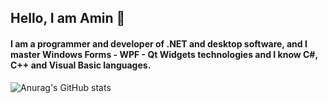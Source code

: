 ## Hello, I am Amin 👋

<h4>I am a programmer and developer of .NET and desktop software, and I master Windows Forms - WPF - Qt Widgets technologies and I know C#, C++ and Visual Basic languages.
</h4>

![Anurag's GitHub stats](https://github-readme-stats.vercel.app/api?username=AminMirzaeiOne&show_icons=true&theme=radical)

<!--
**AminMirzaeiOne/AminMirzaeiOne** is a ✨ _special_ ✨ repository because its `README.md` (this file) appears on your GitHub profile.

Here are some ideas to get you started:

- 🔭 I’m currently working on ...
- 🌱 I’m currently learning ...
- 👯 I’m looking to collaborate on ...
- 🤔 I’m looking for help with ...
- 💬 Ask me about ...
- 📫 How to reach me: ...
- 😄 Pronouns: ...
- ⚡ Fun fact: ...
-->
